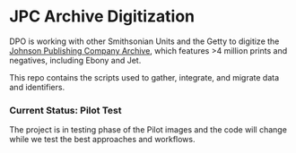 # JPC Archive Digitization

DPO is working with other Smithsonian Units and the Getty to digitize the [Johnson Publishing Company Archive](https://nmaahc.si.edu/about/news/ford-mellon-and-macarthur-foundations-transfer-sole-ownership-historic-ebony-and-jet), which features >4 million prints and negatives, including Ebony and Jet.

This repo contains the scripts used to gather, integrate, and migrate data and identifiers. 

### Current Status: Pilot Test

The project is in testing phase of the Pilot images and the code will change while we test the best approaches and workflows.
